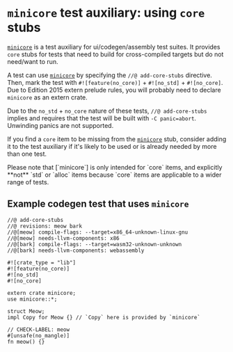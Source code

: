 # `minicore` test auxiliary: using `core` stubs

<!-- date-check Oct 2024 -->

[`minicore`] is a test auxiliary for
ui/codegen/assembly test suites. It provides `core` stubs for tests that need to
build for cross-compiled targets but do not need/want to run.

A test can use [`minicore`] by specifying the `//@ add-core-stubs` directive.
Then, mark the test with `#![feature(no_core)]` + `#![no_std]` + `#![no_core]`.
Due to Edition 2015 extern prelude rules, you will probably need to declare
`minicore` as an extern crate.

Due to the `no_std` + `no_core` nature of these tests, `//@ add-core-stubs`
implies and requires that the test will be built with `-C panic=abort`.
Unwinding panics are not supported.

If you find a `core` item to be missing from the [`minicore`] stub, consider
adding it to the test auxiliary if it's likely to be used or is already needed
by more than one test.

<div class="warning">
Please note that [`minicore`] is only intended for `core` items, and explicitly
**not** `std` or `alloc` items because `core` items are applicable to a wider
range of tests.
</div>

[`minicore`]: https://github.com/rust-lang/rust/blob/master/tests/auxiliary/minicore.rs

## Example codegen test that uses `minicore`

```rust,no_run
//@ add-core-stubs
//@ revisions: meow bark
//@[meow] compile-flags: --target=x86_64-unknown-linux-gnu
//@[meow] needs-llvm-components: x86
//@[bark] compile-flags: --target=wasm32-unknown-unknown
//@[bark] needs-llvm-components: webassembly

#![crate_type = "lib"]
#![feature(no_core)]
#![no_std]
#![no_core]

extern crate minicore;
use minicore::*;

struct Meow;
impl Copy for Meow {} // `Copy` here is provided by `minicore`

// CHECK-LABEL: meow
#[unsafe(no_mangle)]
fn meow() {}
```

[minicore]: https://github.com/rust-lang/rust/tree/master/tests/auxiliary/minicore.rs
